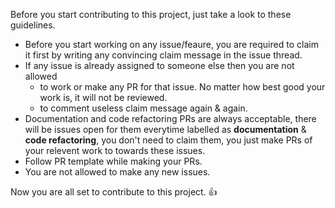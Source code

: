 Before you start contributing to this project, just take a look to these guidelines.
- Before you start working on any issue/feaure, you are required to claim it first by writing any convincing claim message in the issue thread.
- If any issue is already assigned to someone else then you are not allowed
  - to work or make any PR for that issue. No matter how best good your work is, it will not be reviewed.
  - to comment useless claim message again & again.
- Documentation and code refactoring PRs are always acceptable, there will be issues open for them everytime labelled as **documentation** & **code refactoring**, you don't need to claim them, you just make PRs of your relevent work to towards these issues.  
- Follow PR template while making your PRs.
- You are not allowed to make any new issues.

Now you are all set to contribute to this project. 👍
